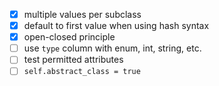 - [x] multiple values per subclass
- [x] default to first value when using hash syntax
- [x] open-closed principle
- [ ] use `type` column with enum, int, string, etc.
- [ ] test permitted attributes
- [ ] `self.abstract_class = true`
